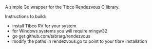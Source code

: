 A simple Go wrapper for the Tibco Rendezvous C library.

Instructions to build:
- install Tibco RV for your system
- for Windows systems you will require mingw32
- go get github.com/tabrarg/rendezvous
- modify the paths in rendezvous.go to point to your tibrv installation